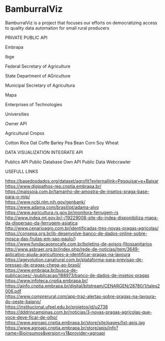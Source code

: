 # BamburralViz
BamburralViz is a project that focuses our efforts on democratizing access to quality data automation for small rural producers

PRIVATE PUBLIC API

Embrapa
 
Ibge
 
Federal Secretary of Agriculture

State Department of AGriculture

Municipal Secretary of Agricultura

Mapa

Enterprises of Technologies

Universities 

Owner API

Agricultural Cropss

Cotton
Rice
Oat
Coffe
Barley
Pea
Bean
Corn
Soy
Wheat

DATA VISUALIZATION INTEGRATE API

Publics API
Public Database
Own API
Public Data Webcrawler


USEFULL LINKS 

https://basedosdados.org/dataset/agrofit?externallink=Pesquisar+e+Baixar  
https://www.digipathos-rep.cnptia.embrapa.br/  
https://maissoja.com.br/tamanho-de-amostra-de-insetos-praga-base-para-o-mip/  
https://www.ncbi.nlm.nih.gov/genbank/  
https://www.adama.com/brasil/pt/adama-alvo  
https://www.agricultura.rs.gov.br/monitora-ferrugem-rs  
http://www.indea.mt.gov.br/-/19229008-site-do-indea-disponibiliza-mapa-da-dispersao-da-ferrugem-asiatica  
http://www.cenarioagro.com.br/identificadas-tres-novas-pragas-agricolas/  
https://consepa.org.br/ib-desenvolve-banco-de-dados-online-sobre-mosca-das-frutas-em-sao-paulo/)  
https://www.fundacaoprocafe.com.br/boletins-de-avisos-fitossanitarios  
http://www.asbraer.org.br/index.php/rede-de-noticias/item/3649-aplicativo-ajuda-agricultores-a-identificar-pragas-na-lavoura  
https://agevolution.canalrural.com.br/plataforma-para-previsao-de-pressao-de-pragas-chega-ao-brasil/  
https://www.embrapa.br/busca-de-publicacoes/-/publicacao/188973/banco-de-dados-de-insetos-pragas  
https://www.infoteca.cnptia.embrapa.br/  
https://ainfo.cnptia.embrapa.br/digital/bitstream/CENARGEN/28780/1/tales2006.pdf  
https://www.comprerural.com/app-traz-alertas-sobre-pragas-na-lavoura-do-oeste-baiano/  
https://institucional.ufpel.edu.br/projetos/id/u2738  
https://dddrincampinas.com.br/noticias/3-novas-pragas-agricolas-que-voce-deve-ficar-de-olho/  
https://www.agroapi.cnptia.embrapa.br/store/site/pages/list-apis.jag  
https://www.agroapi.cnptia.embrapa.br/store/apis/info?name=Bioinsumos&version=v1&provider=agroapi  
